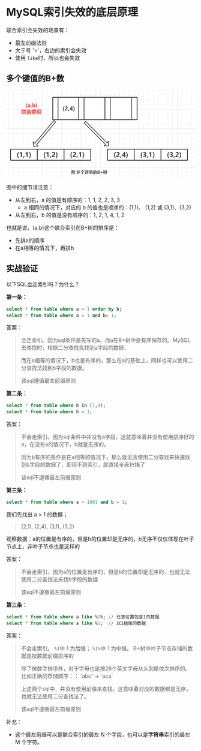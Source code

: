 # MySQL索引失效的底层原理

联合索引会失效的场景有：
- 最左前缀法则
- 大于号 '>'，右边的索引会失效
- 使用 `like`时，所以也会失效 
## 多个键值的B+数


![](../../img/图3%20多个键值的B+树.png)

图中的细节请注意：
- 从左到右，a 的值是有顺序的：1, 1, 2, 2, 3, 3
  - a 相同的情况下，对应的 b 的值也是顺序的：(1,1)、 (1,2) 或 (3,1)、(3,2)
- 从左到右，b 的值是没有顺序的：1, 2, 1, 4, 1, 2


也就是说，(a,b)这个联合索引在B+树的排序是：
- 先排a的顺序
- 在a相等的情况下，再排b

## 实战验证

以下SQL会走索引吗？为什么？

**第一条：**
```sql
select * from table where a = 1 order by b; 
select * from table where a = 1 and b= 1;
```
答案：
> 会走索引。因为sql条件是先写的a，而a在B+树中是有序保存的。MySQL去查找时，根据二分查找先找到a字段的数据，
> 
> 而在a相等的情况下，b也是有序的，那么在a的基础上，同样也可以使用二分查找法找到b字段的数据。 
> 
> 该sql遵循最左前缀原则

**第二条：**

```sql
select * from table where b in (1,4);  
select * from table where b = 1;  
```

答案：

> 不会走索引。因为sql条件中并没有a字段，这就意味着并没有使用排序好的a，在没有a的情况下，b就是无序的。
> 
> 因为b有序的条件是在a相等的情况下，那么就无法使用二分查找来快速找到b字段的数据了，即用不到索引，就直接全表扫描了
> 
> 该sql不遵循最左前缀原则

**第三条：**

```sql
select * from table where a > 1001 and b = 1;
```
我们先找出 a > 1 的数据；

> (2,1), (2,4), (3,1), (3,2)

观察数据：a的位置是有序的，但是b的位置却是无序的，b无序不仅仅体现在叶子节点上，非叶子节点也是这样的

答案：
> 不会走索引。因为a的位置是有序的，但是b的位置却是无序的，也就无法使用二分查找法来找b字段的数据
> 
> 该sql不遵循最左前缀原则

**第三条：**

```sql
select * from table where a like %1%; // 任意位置包含1的数据
select * from table where a like %1;  // 以1结尾的数据
```

答案：
> 不会走索引。 `%1`中 1 为后缀； `%1%`中 1 为中缀。 B+树中叶子节点存储的数据是按数据前缀排序的
> 
> 除了按数字排序外，对于字母也是按26个英文字母从头到尾依次排序的。比如正确的存储顺序：： 'abc' -> 'aca' 
> 
> 上述两个sql中，并没有使用前缀来查找，这意味着对应的数据都是无序，也就无法使用二分查找法了。
> 
> 该sql不遵循最左前缀原则

补充：

- 这个最左前缀可以是联合索引的最左 N 个字段，也可以是**字符串**索引的最左 M 个字符。
